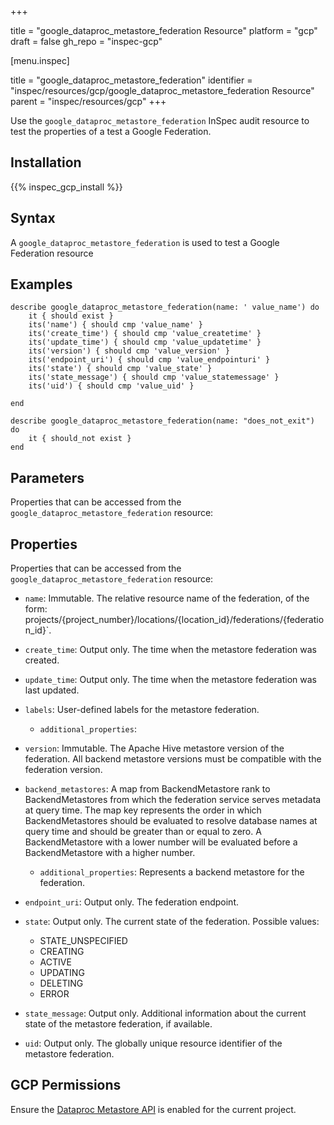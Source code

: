 +++

title = "google_dataproc_metastore_federation Resource"
platform = "gcp"
draft = false
gh_repo = "inspec-gcp"


[menu.inspec]

title = "google_dataproc_metastore_federation"
identifier = "inspec/resources/gcp/google_dataproc_metastore_federation Resource"
parent = "inspec/resources/gcp"
+++

Use the `google_dataproc_metastore_federation` InSpec audit resource to test the properties of a test a Google Federation.

## Installation
{{% inspec_gcp_install %}}

## Syntax
A `google_dataproc_metastore_federation` is used to test a Google Federation resource

## Examples
```
describe google_dataproc_metastore_federation(name: ' value_name') do
	it { should exist }
	its('name') { should cmp 'value_name' }
	its('create_time') { should cmp 'value_createtime' }
	its('update_time') { should cmp 'value_updatetime' }
	its('version') { should cmp 'value_version' }
	its('endpoint_uri') { should cmp 'value_endpointuri' }
	its('state') { should cmp 'value_state' }
	its('state_message') { should cmp 'value_statemessage' }
	its('uid') { should cmp 'value_uid' }

end

describe google_dataproc_metastore_federation(name: "does_not_exit") do
	it { should_not exist }
end
```

## Parameters
Properties that can be accessed from the `google_dataproc_metastore_federation` resource:

## Properties
Properties that can be accessed from the `google_dataproc_metastore_federation` resource:


  * `name`: Immutable. The relative resource name of the federation, of the form: projects/{project_number}/locations/{location_id}/federations/{federation_id}`.

  * `create_time`: Output only. The time when the metastore federation was created.

  * `update_time`: Output only. The time when the metastore federation was last updated.

  * `labels`: User-defined labels for the metastore federation.

    * `additional_properties`: 

  * `version`: Immutable. The Apache Hive metastore version of the federation. All backend metastore versions must be compatible with the federation version.

  * `backend_metastores`: A map from BackendMetastore rank to BackendMetastores from which the federation service serves metadata at query time. The map key represents the order in which BackendMetastores should be evaluated to resolve database names at query time and should be greater than or equal to zero. A BackendMetastore with a lower number will be evaluated before a BackendMetastore with a higher number.

    * `additional_properties`: Represents a backend metastore for the federation.

  * `endpoint_uri`: Output only. The federation endpoint.

  * `state`: Output only. The current state of the federation.
  Possible values:
    * STATE_UNSPECIFIED
    * CREATING
    * ACTIVE
    * UPDATING
    * DELETING
    * ERROR

  * `state_message`: Output only. Additional information about the current state of the metastore federation, if available.

  * `uid`: Output only. The globally unique resource identifier of the metastore federation.


## GCP Permissions

Ensure the [Dataproc Metastore API](https://console.cloud.google.com/apis/library/metastore.googleapis.com) is enabled for the current project.

